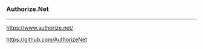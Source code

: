### Authorize.Net
---
https://www.authorize.net/

https://github.com/AuthorizeNet



```
```

```
```

```
```


